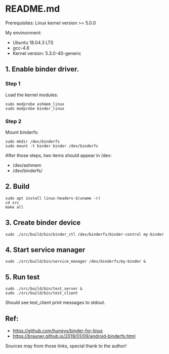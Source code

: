 # README.md

Prerequisites: Linux kernel version >= 5.0.0

My envinonment: 

* Ubuntu 18.04.3 LTS
* gcc-4.8
* Kernel version: 5.3.0-40-generic

## 1. Enable binder driver.

### Step 1

Load the kernel modules:

```
sudo modprobe ashmem_linux
sudo modprobe binder_linux
```

### Step 2

Mount binderfs:

```
sudo mkdir /dev/binderfs
sudo mount -t binder binder /dev/binderfs
```

After those steps, two items should appear in /dev:

* /dev/ashmem
* /dev/binderfs/

## 2. Build

```
sudo apt install linux-headers-$(uname -r)
cd src
make all
```

## 3. Create binder device

```
sudo ./src/build/bin/binder_ctl /dev/binderfs/binder-control my-binder
```

## 4. Start service manager  

```
sudo ./src/build/bin/service_manager /dev/binderfs/my-binder &
```

## 5. Run test

```
sudo ./src/build/bin/test_server &
sudo ./src/build/bin/test_client
```

Should see test_client print messages to stdout.

## Ref:

* https://github.com/hungys/binder-for-linux
* https://brauner.github.io/2019/01/09/android-binderfs.html

Sources may from those links, special thank to the author!  
